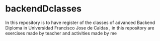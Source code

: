# backendDclasses
In this repository is to have register of the classes of advanced  Backend Diploma in Universidad Francisco Jose de Caldas , in this repository are exercises made by teacher and activities made by me  

